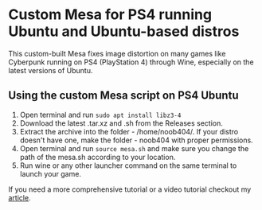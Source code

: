 # Custom Mesa for PS4 running Ubuntu and Ubuntu-based distros
This custom-built Mesa fixes image distortion on many games like Cyberpunk running on PS4 (PlayStation 4) through Wine, especially on the latest versions of Ubuntu.

## Using the custom Mesa script on PS4 Ubuntu
1. Open terminal and run `sudo apt install libz3-4`
2. Download the latest .tar.xz and .sh from the Releases section.
3. Extract the archive into the folder - /home/noob404/. If your distro doesn't have one, make the folder - noob404 with proper permissions.
4. Open terminal and run `source mesa.sh` and make sure you change the path of the mesa.sh according to your location. 
5. Run wine or any other launcher command on the same terminal to launch your game.

If you need a more comprehensive tutorial or a video tutorial checkout my [article](https://ps4linux.com/image-distortion-cyberpunk-ps4-linux-fix/).
